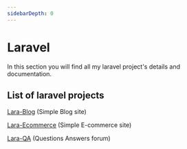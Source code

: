 ```yaml
---
sidebarDepth: 0
---
```


# Laravel

In this section you will find all my laravel project's details and documentation.

## List of laravel projects

[Lara-Blog](lara-blog.md) (Simple Blog site)

[Lara-Ecommerce](lara-ecommerce.md) (Simple E-commerce site)

[Lara-QA](lara-qa.md) (Questions Answers forum)